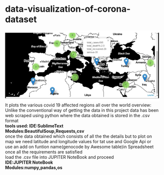 # data-visualization-of-corona-dataset
![visulization](picture2.png)
It plots the various covid 19 affected regions all over the world 
overview:<br>
Unlike the conventional way of getting the data in this project data has been web scraped using python where the data obtained is stored in the .csv format<br>
<b>tools used:
  IDE:SublimeText<br>
  Modules:BeautifulSoup,Requests,csv</b><br>
once the data obtained which consists of all the the details but to plot on map we need latitude and longitude values
for tat use and Google Api or use an add on funtion name(genocode by Awesome table)in Spreadsheet
once all the requirements are satisfied<br>
load the .csv file into JUPITER NoteBook and proceed<br>
<b>IDE:JUPITER NoteBook<br>
<b>Modules:numpy,pandas,os
  

